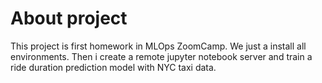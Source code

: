 # About project
This project is first homework in MLOps ZoomCamp.
We just a install all environments. 
Then i create a remote jupyter notebook server and train a ride duration prediction model with NYC taxi data.
